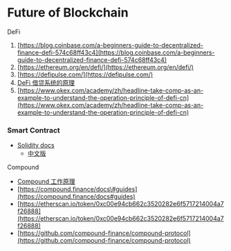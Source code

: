 # Future of Blockchain

DeFi

1. [https://blog.coinbase.com/a-beginners-guide-to-decentralized-finance-defi-574c68ff43c4](https://blog.coinbase.com/a-beginners-guide-to-decentralized-finance-defi-574c68ff43c4)
2. [https://ethereum.org/en/defi/](https://ethereum.org/en/defi/)
3. [https://defipulse.com/](https://defipulse.com/)
4. [DeFi 借贷系统的原理](https://zhuanlan.zhihu.com/p/351383037)
5. [https://www.okex.com/academy/zh/headline-take-comp-as-an-example-to-understand-the-operation-principle-of-defi-cn](https://www.okex.com/academy/zh/headline-take-comp-as-an-example-to-understand-the-operation-principle-of-defi-cn)





### Smart Contract

* [Solidity docs](https://docs.soliditylang.org/en/v0.8.6/)
  * [中文版](https://learnblockchain.cn/docs/solidity/)



Compound

* [Compound 工作原理](https://learnblockchain.cn/article/1015)
* [https://compound.finance/docs\#guides](https://compound.finance/docs#guides)
* [https://etherscan.io/token/0xc00e94cb662c3520282e6f5717214004a7f26888](https://etherscan.io/token/0xc00e94cb662c3520282e6f5717214004a7f26888)
* [https://github.com/compound-finance/compound-protocol](https://github.com/compound-finance/compound-protocol)




